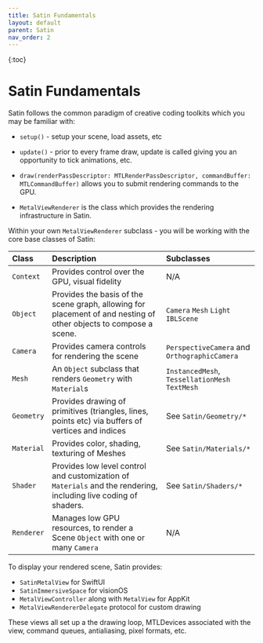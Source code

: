 ```yaml
---
title: Satin Fundamentals
layout: default
parent: Satin
nav_order: 2
---
```


{:toc}

# Satin Fundamentals

Satin follows the common paradigm of creative coding toolkits which you may be familiar with:

- `setup()` - setup your scene, load assets, etc
- `update()` - prior to every frame draw, update is called giving you an opportunity to tick animations, etc.
- `draw(renderPassDescriptor: MTLRenderPassDescriptor, commandBuffer: MTLCommandBuffer)` allows you to submit rendering commands to the GPU.

- `MetalViewRenderer` is the class which provides the rendering infrastructure in Satin.

Within your own `MetalViewRenderer` subclass - you will be working with the core base classes of Satin:


| Class        | Description         | Subclasses |
|:-------------|:------------------|:------|
| `Context`   | Provides control over the GPU, visual fidelity    | N/A  |
| `Object`    | Provides the basis of the scene graph, allowing for placement of and nesting of other objects to compose a scene. | `Camera` `Mesh` `Light` `IBLScene` |
| `Camera`    | Provides camera controls for rendering the scene | `PerspectiveCamera` and `OrthographicCamera`  |
| `Mesh`      | An `Object` subclass that renders `Geometry` with `Material`s  | `InstancedMesh`, `TessellationMesh` `TextMesh`  |
| `Geometry`   | Provides drawing of primitives (triangles, lines, points etc) via buffers of vertices and indices | See `Satin/Geometry/*`  |
| `Material`   | Provides color, shading, texturing of Meshes | See `Satin/Materials/*`  |
| `Shader`   | Provides low level control and customization of `Materials` and the rendering, including live coding of shaders. | See `Satin/Shaders/*`  |
| `Renderer`   | Manages low GPU resources, to render a Scene `Object` with one or many `Camera` | N/A  |

To display your rendered scene, Satin provides:

- `SatinMetalView` for SwiftUI
- `SatinImmersiveSpace` for visionOS
- `MetalViewController` along with `MetalView` for AppKit
- `MetalViewRendererDelegate` protocol for custom drawing

These views all set up a the drawing loop, MTLDevices associated with the view, command queues, antialiasing, pixel formats, etc. 